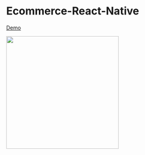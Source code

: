 # Ecommerce-React-Native

[Demo](https://expo.dev/@santoshchhn6/e-shop)

[<img src='https://user-images.githubusercontent.com/102342620/228027347-62746e1a-ee83-4f3b-a356-997e6270aae0.png' width='300'/>](	https://expo.dev/@santoshchhn6/e-shop)
